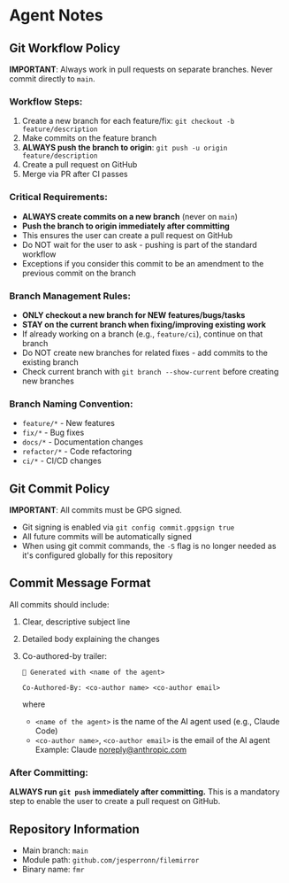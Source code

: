 # Agent Notes

## Git Workflow Policy

**IMPORTANT**: Always work in pull requests on separate branches. Never commit directly to `main`.

### Workflow Steps:
1. Create a new branch for each feature/fix: `git checkout -b feature/description`
2. Make commits on the feature branch
3. **ALWAYS push the branch to origin**: `git push -u origin feature/description`
4. Create a pull request on GitHub
5. Merge via PR after CI passes

### Critical Requirements:
- **ALWAYS create commits on a new branch** (never on `main`)
- **Push the branch to origin immediately after committing**
- This ensures the user can create a pull request on GitHub
- Do NOT wait for the user to ask - pushing is part of the standard workflow
- Exceptions if you consider this commit to be an amendment to the previous commit on the branch

### Branch Management Rules:
- **ONLY checkout a new branch for NEW features/bugs/tasks**
- **STAY on the current branch when fixing/improving existing work**
- If already working on a branch (e.g., `feature/ci`), continue on that branch
- Do NOT create new branches for related fixes - add commits to the existing branch
- Check current branch with `git branch --show-current` before creating new branches

### Branch Naming Convention:
- `feature/*` - New features
- `fix/*` - Bug fixes
- `docs/*` - Documentation changes
- `refactor/*` - Code refactoring
- `ci/*` - CI/CD changes

## Git Commit Policy

**IMPORTANT**: All commits must be GPG signed.

- Git signing is enabled via `git config commit.gpgsign true`
- All future commits will be automatically signed
- When using git commit commands, the `-S` flag is no longer needed as it's configured globally for this repository

## Commit Message Format

All commits should include:
1. Clear, descriptive subject line
2. Detailed body explaining the changes
3. Co-authored-by trailer:
   ```
   🤖 Generated with <name of the agent>

   Co-Authored-By: <co-author name> <co-author email>
   ```

   where

   - `<name of the agent>` is the name of the AI agent used (e.g., Claude Code)
   - `<co-author name>`, `<co-author email>` is the email of the AI agent
     Example: Claude <noreply@anthropic.com>

### After Committing:
**ALWAYS run `git push` immediately after committing.**
This is a mandatory step to enable the user to create a pull request on GitHub.

## Repository Information

- Main branch: `main`
- Module path: `github.com/jesperronn/filemirror`
- Binary name: `fmr`

